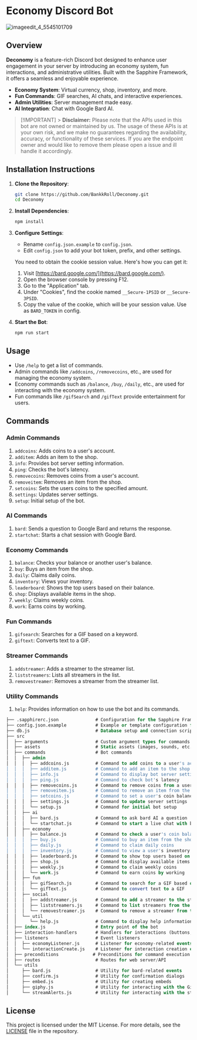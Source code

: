 # Economy Discord Bot

![imageedit_4_5545101709](https://github.com/BankkRoll/Deconomy/assets/106103625/9fc23ad3-71bc-44e9-b888-6c9ed6a4ab98)

## Overview

**Deconomy** is a feature-rich Discord bot designed to enhance user engagement in your server by introducing an economy system, fun interactions, and administrative utilities. Built with the Sapphire Framework, it offers a seamless and enjoyable experience.

- **Economy System**: Virtual currency, shop, inventory, and more.
- **Fun Commands**: GIF searches, AI chats, and interactive experiences.
- **Admin Utilities**: Server management made easy.
- **AI Integration**: Chat with Google Bard AI.

> [!IMPORTANT] > **Disclaimer:**
> Please note that the APIs used in this bot are not owned or maintained by us. The usage of these APIs is at your own risk, and we make no guarantees regarding the availability, accuracy, or functionality of these services. If you are the endpoint owner and would like to remove them please open a issue and ill handle it accordingly.

## Installation Instructions

1. **Clone the Repository**:

   ```sh
   git clone https://github.com/BankkRoll/Deconomy.git
   cd Deconomy
   ```

2. **Install Dependencies**:

   ```sh
   npm install
   ```

3. **Configure Settings**:

   - Rename `config.json.example` to `config.json`.
   - Edit `config.json` to add your bot token, prefix, and other settings.

   You need to obtain the cookie session value. Here's how you can get it:

   1. Visit [https://bard.google.com/](https://bard.google.com/).
   2. Open the browser console by pressing F12.
   3. Go to the "Application" tab.
   4. Under "Cookies", find the cookie named `__Secure-1PSID` or `__Secure-3PSID`.
   5. Copy the value of the cookie, which will be your session value. Use as `BARD_TOKEN` in config.

4. **Start the Bot**:
   ```sh
   npm run start
   ```

## Usage

- Use `/help` to get a list of commands.
- Admin commands like `/addcoins`, `/removecoins`, etc., are used for managing the economy system.
- Economy commands such as `/balance`, `/buy`, `/daily`, etc., are used for interacting with the economy system.
- Fun commands like `/gifSearch` and `/gifText` provide entertainment for users.

## Commands

### Admin Commands

1. `addcoins`: Adds coins to a user's account.
2. `additem`: Adds an item to the shop.
3. `info`: Provides bot server setting information.
4. `ping`: Checks the bot's latency.
5. `removecoins`: Removes coins from a user's account.
6. `removeitem`: Removes an item from the shop.
7. `setcoins`: Sets the users coins to the specified amount.
8. `settings`: Updates server settings.
9. `setup`: Initial setup of the bot.

### AI Commands

1. `bard`: Sends a question to Google Bard and returns the response.
2. `startchat`: Starts a chat session with Google Bard.

### Economy Commands

1. `balance`: Checks your balance or another user's balance.
2. `buy`: Buys an item from the shop.
3. `daily`: Claims daily coins.
4. `inventory`: Views your inventory.
5. `leaderboard`: Shows the top users based on their balance.
6. `shop`: Displays available items in the shop.
7. `weekly`: Claims weekly coins.
8. `work`: Earns coins by working.

### Fun Commands

1. `gifsearch`: Searches for a GIF based on a keyword.
2. `giftext`: Converts text to a GIF.

### Streamer Commands

1. `addstreamer`: Adds a streamer to the streamer list.
2. `liststreamers`: Lists all streamers in the list.
3. `removestreamer`: Removes a streamer from the streamer list.

### Utility Commands

1. `help`: Provides information on how to use the bot and its commands.

```sql
├── .sapphirerc.json              # Configuration for the Sapphire Framework
├── config.json.example           # Example or template configuration file example
├── db.js                         # Database setup and connection script
├── src
│  ├── arguments                  # Custom argument types for commands
│  ├── assets                     # Static assets (images, sounds, etc.)
│  ├── commands                   # Bot commands
│  │  ├── admin
│  │  │  ├── addcoins.js          # Command to add coins to a user's account
│  │  │  ├── additem.js           # Command to add an item to the shop
│  │  │  ├── info.js              # Command to display bot server settings information
│  │  │  ├── ping.js              # Command to check bot's latency
│  │  │  ├── removecoins.js       # Command to remove coins from a user's account
│  │  │  ├── removeitem.js        # Command to remove an item from the shop
│  │  │  ├── setcoins.js          # Command to set a user's coin balance to a specified amount
│  │  │  ├── settings.js          # Command to update server settings
│  │  │  └── setup.js             # Command for initial bot setup
│  │  ├── ai
│  │  │  ├── bard.js              # Command to ask bard AI a question
│  │  │  └── startchat.js         # Command to start a live chat with bard AI
│  │  ├── economy
│  │  │  ├── balance.js           # Command to check a user's coin balance
│  │  │  ├── buy.js               # Command to buy an item from the shop
│  │  │  ├── daily.js             # Command to claim daily coins
│  │  │  ├── inventory.js         # Command to view a user's inventory
│  │  │  ├── leaderboard.js       # Command to show top users based on coin balance
│  │  │  ├── shop.js              # Command to display available items in the shop
│  │  │  ├── weekly.js            # Command to claim weekly coins
│  │  │  └── work.js              # Command to earn coins by working
│  │  ├── fun
│  │  │  ├── gifSearch.js         # Command to search for a GIF based on a keyword
│  │  │  └── gifText.js           # Command to convert text to a GIF
│  │  ├── social
│  │  │  ├── addstreamer.js       # Command to add a streamer to the streamer list
│  │  │  ├── liststreamers.js     # Command to list streamers from the streamer list
│  │  │  └── removestreamer.js    # Command to remove a streamer from the streamer list
│  │  └── util
│  │     └── help.js              # Command to display help information
│  ├── index.js                   # Entry point of the bot
│  ├── interaction-handlers       # Handlers for interactions (buttons, selects, etc.)
│  ├── listeners                  # Event listeners
│  │  ├── economyListener.js      # Listener for economy-related events
│  │  └── interactionCreate.js    # Listener for interaction creation events
│  ├── preconditions             # Preconditions for command execution
│  ├── routes                     # Routes for web server/API
│  └── utils
│     ├── bard.js                 # Utility for bard-related events
│     ├── confirm.js              # Utility for confirmation dialogs
│     ├── embed.js                # Utility for creating embeds
│     ├── giphy.js                # Utility for interacting with the Giphy API
│     └── streamAlerts.js         # Utility for interacting with the stream alerts
```

## License

This project is licensed under the MIT License. For more details, see the [LICENSE](./LICENSE) file in the repository.
